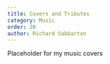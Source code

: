 ```yaml
---
title: Covers and Tributes
category: Music
order: 20
author: Richard Sabbarton
---
```


Placeholder for my music covers

